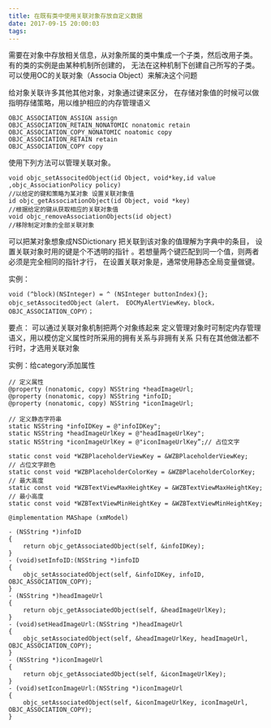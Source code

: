 ```yaml
---
title: 在既有类中使用关联对象存放自定义数据
date: 2017-09-15 20:00:03
tags:
---
```


需要在对象中存放相关信息，从对象所属的类中集成一个子类，然后改用子类。
有的类的实例是由某种机制所创建的， 无法在这种机制下创建自己所写的子类。
可以使用OC的关联对象（Associa Object）来解决这个问题

给对象关联许多其他其他对象，对象通过键来区分， 在存储对象值的时候可以做指明存储策略，用以维护相应的内存管理语义

```
OBJC_ASSOCIATION_ASSIGN assign
OBJC_ASSOCIATION_RETAIN_NONATOMIC nonatomic retain
OBJC_ASSOCIATION_COPY_NONATOMIC noatomic copy
OBJC_ASSOCIATION_RETAIN retain
OBJC_ASSOCIATION_COPY copy
```

使用下列方法可以管理关联对象。
```
void objc_setAssocitedObject(id Object, void*key,id value ,objc_AssociationPolicy policy)
//以给定的键和策略为某对象 设置关联对象值
id objc_getAssociationObject(id Object, void *key)
//根据给定的键从获取相应的关联对象值
void objc_removeAssociationObjects(id object)
//移除制定对象的全部关联对象
```
可以把某对象想象成NSDictionary 把关联到该对象的值理解为字典中的条目，
设置关联对象时用的键是个不透明的指针 。若想量两个键匹配到同一个值，则两者必须是完全相同的指针才行，
在设置关联对象是，通常使用静态全局变量做键。

实例：
```
void (^block)(NSInteger) = ^ (NSInteger buttonIndex){};
objc_setAssocitedObject（alert， EOCMyAlertViewKey，block，OBJC_ASSOCIATION_COPY）；
```

要点： 可以通过关联对象机制把两个对象练起来
定义管理对象时可制定内存管理语义，用以模仿定义属性时所采用的拥有关系与非拥有关系
只有在其他做法都不行时，才选用关联对象

实例：给category添加属性
```
// 定义属性
@property (nonatomic, copy) NSString *headImageUrl;
@property (nonatomic, copy) NSString *infoID;
@property (nonatomic, copy) NSString *iconImageUrl;

// 定义静态字符串
static NSString *infoIDKey = @"infoIDKey";
static NSString *headImageUrlKey = @"headImageUrlKey";
static NSString *iconImageUrlKey = @"iconImageUrlKey”;// 占位文字

static const void *WZBPlaceholderViewKey = &WZBPlaceholderViewKey;
// 占位文字颜色
static const void *WZBPlaceholderColorKey = &WZBPlaceholderColorKey;
// 最大高度
static const void *WZBTextViewMaxHeightKey = &WZBTextViewMaxHeightKey;
// 最小高度
static const void *WZBTextViewMinHeightKey = &WZBTextViewMinHeightKey;

@implementation MAShape (xmModel)

- (NSString *)infoID
{
    return objc_getAssociatedObject(self, &infoIDKey);
}
- (void)setInfoID:(NSString *)infoID
{
    objc_setAssociatedObject(self, &infoIDKey, infoID, OBJC_ASSOCIATION_COPY);
}
- (NSString *)headImageUrl
{
    return objc_getAssociatedObject(self, &headImageUrlKey);
}
- (void)setHeadImageUrl:(NSString *)headImageUrl
{
    objc_setAssociatedObject(self, &headImageUrlKey, headImageUrl, OBJC_ASSOCIATION_COPY);
}
- (NSString *)iconImageUrl
{
    return objc_getAssociatedObject(self, &iconImageUrlKey);
}
- (void)setIconImageUrl:(NSString *)iconImageUrl
{
    objc_setAssociatedObject(self, &iconImageUrlKey, iconImageUrl, OBJC_ASSOCIATION_COPY);
}
```